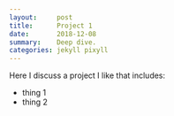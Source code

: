 ```yaml
---
layout:     post
title:      Project 1
date:       2018-12-08
summary:    Deep dive.
categories: jekyll pixyll
---
```


Here I discuss a project I like that includes:
* thing 1
* thing 2
